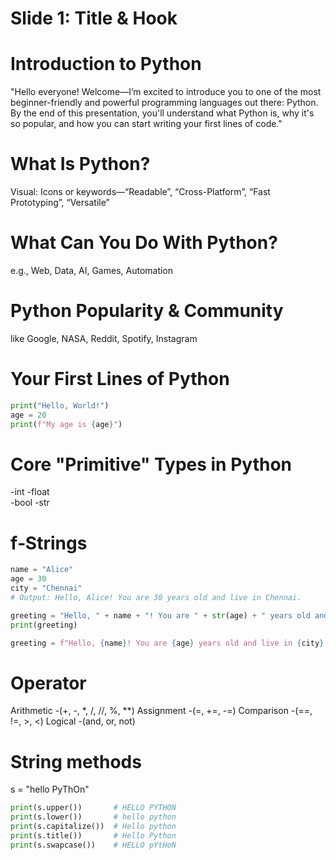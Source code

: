 # Slide 1: Title & Hook
# Introduction to Python
"Hello everyone! Welcome—I’m excited to introduce you to one of the most beginner-friendly and powerful programming languages out there: Python. By the end of this presentation, you'll understand what Python is, why it's so popular, and how you can start writing your first lines of code."

# What Is Python?
Visual: Icons or keywords—“Readable”, “Cross-Platform”, “Fast Prototyping”, “Versatile” 
# What Can You Do With Python?
e.g., Web, Data, AI, Games, Automation
#  Python Popularity & Community
like Google, NASA, Reddit, Spotify, Instagram
# Your First Lines of Python
```py
print("Hello, World!")  
age = 20  
print(f"My age is {age}")
```

# Core "Primitive" Types in Python
-int
-float	
-bool
-str

# f‑Strings


```py
name = "Alice"
age = 30
city = "Chennai"
# Output: Hello, Alice! You are 30 years old and live in Chennai.
```
```py
greeting = "Hello, " + name + "! You are " + str(age) + " years old and live in " + city + "."
print(greeting)

```

```py
greeting = f"Hello, {name}! You are {age} years old and live in {city}."

```
# Operator 
Arithmetic
-(+, -, *, /, //, %, **)
Assignment
-(=, +=, -=)
Comparison
-(==, !=, >, <)
Logical
-(and, or, not)

# String methods

s = "hello PyThOn"
```py
print(s.upper())       # HELLO PYTHON
print(s.lower())       # hello python
print(s.capitalize())  # Hello python
print(s.title())       # Hello Python
print(s.swapcase())    # HELLO pYtHoN
```
